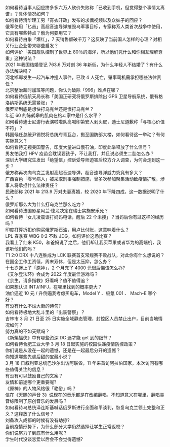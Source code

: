 如何看待当事人回应拼多多六万人砍价失败称「已收到手机，但觉得整个事情太离谱」？具体情况如何？  
如何看待清华理工男「宵衣旰政」发布的求偶视频以及众妹子的回应？  
俄军使用「匕首」高超音速导弹摧毁乌军事目标，专家称系人类首次战争中使用，它具有哪些特点？俄为何要用它？  
如何看待白象「爆红」，7 天销售额破千万？这反映了当前国人怎样的心理？对相关行业企业带来哪些启发？  
如何评价「美国舰队控制了世界上 80％的海洋，所以他们凭什么和你相互理解尊重」这种说法？  
2021 年我国结婚登记 763.6 万对创 36 年新低，为什么年轻人不结婚了？有什么办法解决吗？  
河北邯郸发生一起汽车冲撞人事件，已致 4 人死亡，肇事司机需承担哪些法律责任？  
北京整治超时加班等问题，你认为破除「996」难点在哪？  
如何看待俄航天局长称「美国正研究将俄罗斯排除出 GPS 卫星导航系统，俄有格洛纳斯系统无需紧张」？  
俄罗斯到底是想快打乌克兰还是慢打乌克兰？  
年近 60 的陈鹤皋的肌肉在格斗家中是什么水平？  
如何看待迪士尼游行表演啦啦队高喊印第安人剥头皮，迪士尼道歉称「与核心价值不符」？  
韩国候任总统尹锡悦将总统府青瓦台，搬至国防部大楼，如何看待这一举动？有何实际意义？  
如何看待无视美国警告，印度大量进口俄石油，印度此举释放了什么信号？  
男友怕我打 HPV 疫苗会耽误要孩子，不让我打，并且说必须生二胎怎么办？  
深圳大学研究生发出「绝望信」控诉受导师迫害后校方介入调查，为何会走到这一步？  
俄方称再次向乌克兰发射高超音速导弹，超音速导弹威力究竟有多大？  
广西百色「零号病人」被采取刑事强制措施，曾多次参加聚集活动致疫情扩散，涉事人将承担什么法律责任？  
民政部称 2021 年 213.9 万对夫妻离婚，较 2020 年下降四成，这一数据说明了什么？  
俄罗斯那么大为什么打乌克兰那么吃力？  
如何看待法国影星阿兰·德龙决定在瑞士实施安乐死？  
如何看待「女儿凌晨误打妈妈电话，醒后 22 个未接」？当妈后你有过这样的经历吗？  
印度打算折扣价购买俄罗斯石油，用卢比付账，这意味着什么？  
LPL 春季赛 WBG 0:2 不敌 JDG，如何评价这场比赛？  
我看上了红米 K50，和爸妈说了之后，他们却让我买苹果或者华为的高端机，我该听他们的吗？  
T1 2:0 DRX 十八连胜成为 LCK 联赛首支常规赛不败战队，对此你有什么想说的？  
在国企工作工资低，周末双休，但是太压抑，怎么办？  
十七岁迷上了「原神」，2 个月充了 4000 元很后悔该怎么办?  
《艾尔登法环》会成为 2022 年度最佳游戏吗？  
《余生，请多指教》好看吗？值不值得追？  
如果想认识 INTJ/INFJ，在哪里找到的概率更大？  
油价逼近 10 元 / 升倒逼我考虑买电车，Model Y 、极氪 001 、 Mach-E 哪个好？  
有没有什么不烂大街的诗句?  
如何看待极地大乱斗里的「出装警察」？  
吉林市 3 月 21 日至 25 日实施全域静态管理，封控区人员禁止出户，目前当地情况如何？  
努力真的不如天赋吗？  
《新蝙蝠侠》中有哪些资深 DC 迷才能 get 到的细节？  
如何看待合肥工业大学 3 月 18 日起实施的校园快递疫情防控政策？  
你们说是从没在一起的遗憾，还是在一起最后分开的遗憾？  
你知道哪些先虐后甜的宝藏小说？  
3 月 18 日叙利亚总统巴沙尔出访阿联酋，11 年来首访阿拉伯国家，本次访问有哪些值得关注的信息？  
有没有可以鼓励自己的文案？  
友情和前途哪个更重要呢?  
《原神》的人物风格很「艳俗」吗？  
信在《天赐的声音 3》说现在的音乐都是在改编翻唱，不知道意义在哪里，翻唱类音综限制了原创音乐的发展吗？  
如何看待乌总统泽连斯基喊话俄罗斯进行全面和平谈判，恢复乌克兰领土完整和正义？这释放了什么信号？  
刘备攻入成都的时候有没有劫掠?  
当前疫情形势下，为什么部分大学仍然选择让学生正常返校？  
你们说努力了到底有什么用呢？  
学生时代没谈恋爱以后会不会觉得遗憾?  
